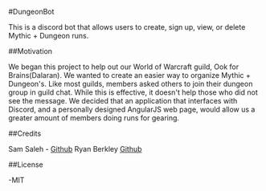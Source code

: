#DungeonBot

This is a discord bot that allows users to create, sign up, view, or delete Mythic + Dungeon runs.

##Motivation

We began this project to help out our World of Warcraft guild, Ook for Brains(Dalaran).  We wanted to create an easier way to organize Mythic + Dungeon's.  Like most guilds, members asked
 others to join their dungeon group in guild chat.  While this is effective, it doesn't help those who did not see the message.  We decided that an application that interfaces with Discord,
 and a personally designed AngularJS web page, would allow us a greater amount of members doing runs for gearing.  
 
 
##Credits
 
 Sam Saleh - [Github](https://github.com/greeneggsandspam)
 Ryan Berkley [Github](https://github.com/Hookeo)
 
##License
 
 -MIT
